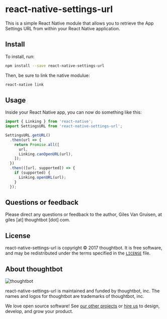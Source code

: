 # react-native-settings-url

This is a simple React Native module that allows you to retrieve the App
Settings URL from within your React Native application.

## Install

To install, run:

```sh
npm install --save react-native-settings-url
```

Then, be sure to link the native modulue:

```sh
react-native link
```

## Usage

Inside your React Native app, you can now do something like this:

```js
import { Linking } from 'react-native';
import SettingsURL from 'react-native-settings-url';

SettingsURL.getURL()
  .then(url => {
    return Promise.all([
      url,
      Linking.canOpenURL(url),
    ]);
  })
  .then(([url, supported]) => {
    if (supported) {
      Linking.openURL(url);
    }
  });
```

## Questions or feedback

Please direct any questions or feedback to the author, Giles Van Gruisen, at
giles [at] thoughtbot [dot] com.

## License

react-native-settings-url is copyright © 2017 thoughtbot. It is free software,
and may be redistributed under the terms specified in the [`LICENSE`] file.

[`LICENSE`]: /LICENSE

## About thoughtbot

![thoughtbot](http://presskit.thoughtbot.com/images/thoughtbot-logo-for-readmes.svg)

react-native-settings-url is maintained and funded by thoughtbot, inc.
The names and logos for thoughtbot are trademarks of thoughtbot, inc.

We love open source software!
See [our other projects][community] or
[hire us][hire] to design, develop, and grow your product.

[community]: https://thoughtbot.com/community?utm_source=github
[hire]: https://thoughtbot.com/hire-us?utm_source=github

